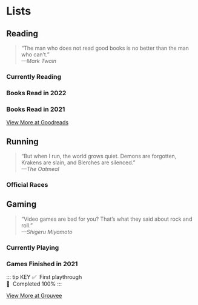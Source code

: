 # Lists

## Reading

> “The man who does not read good books is no better than the man who can’t.”  
  *—Mark Twain*

### Currently Reading
<List-Reading currently />

### Books Read in 2022
<List-Reading :year="2022" />

### Books Read in 2021
<List-Reading :year="2021" sortable />

[View More at Goodreads](https://www.goodreads.com/user/show/4284038-brian-hamburg)

## Running

> “But when I run, the world grows quiet. Demons are forgotten, Krakens are slain, and Blerches are silenced.”  
  *—The Oatmeal*

### Official Races
<List-Running />

## Gaming

> “Video games are bad for you? That’s what they said about rock and roll.”  
  *—Shigeru Miyamoto*

### Currently Playing
<List-Gaming currently sortable />

### Games Finished in 2021

<List-Gaming :year="2021" sortable />

::: tip KEY
:white_check_mark: &nbsp;First playthrough  
:100: &nbsp;Completed 100%
:::

[View More at Grouvee](https://www.grouvee.com/user/burgbits/shelves/148221-finished/)
